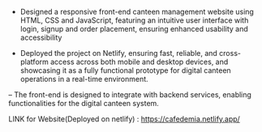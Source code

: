  - Designed a responsive front-end canteen management website using HTML, CSS and JavaScript, featuring an
   intuitive user interface with login, signup and order placement, ensuring enhanced usability and accessibility
 
 - Deployed the project on Netlify, ensuring fast, reliable, and cross-platform access across both mobile and desktop
   devices, and showcasing it as a fully functional prototype for digital canteen operations in a real-time environment.
 
  – The front-end is designed to integrate with backend services, enabling functionalities for the digital canteen system.

 LINK for Website(Deployed on netlify)  : https://cafedemia.netlify.app/
